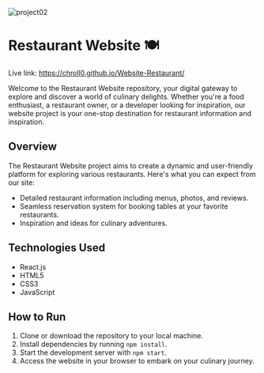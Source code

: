 ![project02](https://github.com/chroll0/Website-Restaurant/assets/89222386/dc10bc45-cc57-47f6-9148-6b09218e9685)

# Restaurant Website 🍽️

Live link: https://chroll0.github.io/Website-Restaurant/

Welcome to the Restaurant Website repository, your digital gateway to explore and discover a world of culinary delights. Whether you're a food enthusiast, a restaurant owner, or a developer looking for inspiration, our website project is your one-stop destination for restaurant information and inspiration.

## Overview

The Restaurant Website project aims to create a dynamic and user-friendly platform for exploring various restaurants. Here's what you can expect from our site:

- Detailed restaurant information including menus, photos, and reviews.
- Seamless reservation system for booking tables at your favorite restaurants.
- Inspiration and ideas for culinary adventures.

## Technologies Used

- React.js
- HTML5
- CSS3
- JavaScript

## How to Run

1. Clone or download the repository to your local machine.
2. Install dependencies by running `npm install`.
3. Start the development server with `npm start`.
4. Access the website in your browser to embark on your culinary journey.

